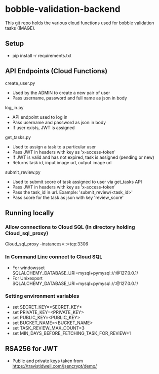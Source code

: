 # bobble-validation-backend
This git repo holds the various cloud functions used for bobble validation tasks (IMAGE).

## Setup
- pip install -r requirements.txt

## API Endpoints (Cloud Functions)
create_user.py
- Used by the ADMIN to create a new pair of user
- Pass username, password and full name as json in body

log_in.py
- API endpoint used to log in
- Pass username and password as json in body
- If user exists, JWT is assigned

get_tasks.py
- Used to assign a task to a particular user
- Pass JWT in headers with key as 'x-access-token'
- If JWT is valid and has not expired, task is assigned (pending or new)
- Returns task id, input image url, output image url

submit_review.py
- Used to submit score of task assigned to user via get_tasks API
- Pass JWT in headers with key as 'x-access-token'
- Pass the task_id in url. Example: 'submit_review/<task_id>'
- Pass score for the task as json with key 'review_score'

## Running locally
### Allow connections to Cloud SQL (In directory holding Cloud_sql_proxy)<br />
Cloud_sql_proxy -instances=<PROJECT-ID>:<REGION>:<SQL-INSTANCE-ID>=tcp:3306<br />

### In Command Line connect to Cloud SQL<br />
- For windowsset SQLALCHEMY_DATABASE_URI=mysql+pymysql://<username>:<password>@127.0.0.1/<database-name><br />
- For Unixexport SQLALCHEMY_DATABASE_URI=mysql+pymysql://<username>:<password>@127.0.0.1/<database-name><br />

### Setting environment variables<br />
- set SECRET_KEY=<SECRET_KEY><br />
- set PRIVATE_KEY=<PRIVATE_KEY><br />
- set PUBLIC_KEY=<PUBLIC_KEY><br />
- set BUCKET_NAME=<BUCKET_NAME><br />
- set TASK_REVIEW_MAX_COUNT=3<br />
- set MIN_DAYS_BEFORE_FETCHING_TASK_FOR_REVIEW=1<br />

## RSA256 for JWT<br />
- Public and private keys taken from https://travistidwell.com/jsencrypt/demo/

